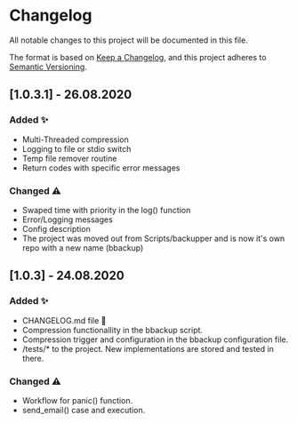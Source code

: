 # Changelog
All notable changes to this project will be documented in this file.

The format is based on [Keep a Changelog](https://keepachangelog.com/en/1.0.0/),
and this project adheres to [Semantic Versioning](https://semver.org/spec/v2.0.0.html).

## [1.0.3.1] - 26.08.2020
### Added ✨
- Multi-Threaded compression
- Logging to file or stdio switch
- Temp file remover routine
- Return codes with specific error messages

### Changed ⚠️
- Swaped time with priority in the log() function
- Error/Logging messages
- Config description
- The project was moved out from Scripts/backupper and is now it's own repo with a new name (bbackup)


## [1.0.3] - 24.08.2020
### Added ✨
- CHANGELOG.md file 🥳
- Compression functionallity in the bbackup script.
- Compression trigger and configuration in the bbackup configuration file.
- /tests/* to the project. New implementations are stored and tested in there.

### Changed ⚠️
- Workflow for panic() function.
- send_email() case and execution.
